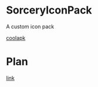 # SorceryIconPack
A custom icon pack

[coolapk](http://www.coolapk.com/apk/com.sorcerer.sorcery.iconpack)

# Plan
[link](https://github.com/sorcererXW/SorceryIconPack/master/Plan.md)
